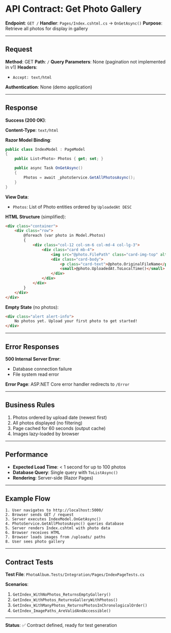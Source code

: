 # API Contract: Get Photo Gallery

**Endpoint**: `GET /`
**Handler**: `Pages/Index.cshtml.cs` → `OnGetAsync()`
**Purpose**: Retrieve all photos for display in gallery

---

## Request

**Method**: GET
**Path**: `/`
**Query Parameters**: None (pagination not implemented in v1)
**Headers**:
- `Accept: text/html`

**Authentication**: None (demo application)

---

## Response

**Success (200 OK)**:

**Content-Type**: `text/html`

**Razor Model Binding**:
```csharp
public class IndexModel : PageModel
{
    public List<Photo> Photos { get; set; }

    public async Task OnGetAsync()
    {
        Photos = await _photoService.GetAllPhotosAsync();
    }
}
```

**View Data**:
- `Photos`: List of Photo entities ordered by `UploadedAt DESC`

**HTML Structure** (simplified):
```html
<div class="container">
    <div class="row">
        @foreach (var photo in Model.Photos)
        {
            <div class="col-12 col-sm-6 col-md-4 col-lg-3">
                <div class="card mb-4">
                    <img src="@photo.FilePath" class="card-img-top" alt="@photo.OriginalFileName">
                    <div class="card-body">
                        <p class="card-text">@photo.OriginalFileName</p>
                        <small>@photo.UploadedAt.ToLocalTime()</small>
                    </div>
                </div>
            </div>
        }
    </div>
</div>
```

**Empty State** (no photos):
```html
<div class="alert alert-info">
    No photos yet. Upload your first photo to get started!
</div>
```

---

## Error Responses

**500 Internal Server Error**:
- Database connection failure
- File system read error

**Error Page**: ASP.NET Core error handler redirects to `/Error`

---

## Business Rules

1. Photos ordered by upload date (newest first)
2. All photos displayed (no filtering)
3. Page cached for 60 seconds (output cache)
4. Images lazy-loaded by browser

---

## Performance

- **Expected Load Time**: < 1 second for up to 100 photos
- **Database Query**: Single query with `ToListAsync()`
- **Rendering**: Server-side (Razor Pages)

---

## Example Flow

```
1. User navigates to http://localhost:5000/
2. Browser sends GET / request
3. Server executes IndexModel.OnGetAsync()
4. PhotoService.GetAllPhotosAsync() queries database
5. Server renders Index.cshtml with photo data
6. Browser receives HTML
7. Browser loads images from /uploads/ paths
8. User sees photo gallery
```

---

## Contract Tests

**Test File**: `PhotoAlbum.Tests/Integration/Pages/IndexPageTests.cs`

**Scenarios**:
1. `GetIndex_WithNoPhotos_ReturnsEmptyGallery()`
2. `GetIndex_WithPhotos_ReturnsGalleryWithPhotos()`
3. `GetIndex_WithManyPhotos_ReturnsPhotosInChronologicalOrder()`
4. `GetIndex_ImagePaths_AreValidAndAccessible()`

---

**Status**: ✅ Contract defined, ready for test generation
